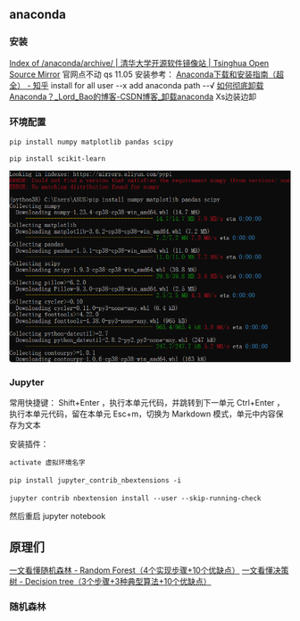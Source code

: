 ## anaconda
### 安装
[Index of /anaconda/archive/ | 清华大学开源软件镜像站 | Tsinghua Open Source Mirror](https://mirrors.tuna.tsinghua.edu.cn/anaconda/archive/)
官网点不动 qs
11.05 安装参考：
[Anaconda下载和安装指南（超全） - 知乎](https://zhuanlan.zhihu.com/p/359471207)
install for all user --x
add anaconda path --√
[如何彻底卸载Anaconda？_Lord_Bao的博客-CSDN博客_卸载anaconda](https://blog.csdn.net/Lord_Bao/article/details/114170382)
Xs边装边卸
### 环境配置

```shell
pip install numpy matplotlib pandas scipy
```

```shell
pip install scikit-learn
```

![](https://raw.githubusercontent.com/acdefg/cdn/main/obsidian/20221105150521.png)
### Jupyter

常用快捷键：
Shift+Enter ，执⾏本单元代码，并跳转到下⼀单元
Ctrl+Enter ，执⾏本单元代码，留在本单元
Esc+m，切换为 Markdown 模式，单元中内容保存为文本

安装插件：
```shell
activate 虚拟环境名字

pip install jupyter_contrib_nbextensions -i

jupyter contrib nbextension install --user --skip-running-check

```
然后重启 jupyter notebook

## 原理们
[一文看懂随机森林 - Random Forest（4个实现步骤+10个优缺点）](https://easyai.tech/ai-definition/random-forest/)
[一文看懂决策树 - Decision tree（3个步骤+3种典型算法+10个优缺点）](https://easyai.tech/ai-definition/decision-tree/)

### 随机森林
